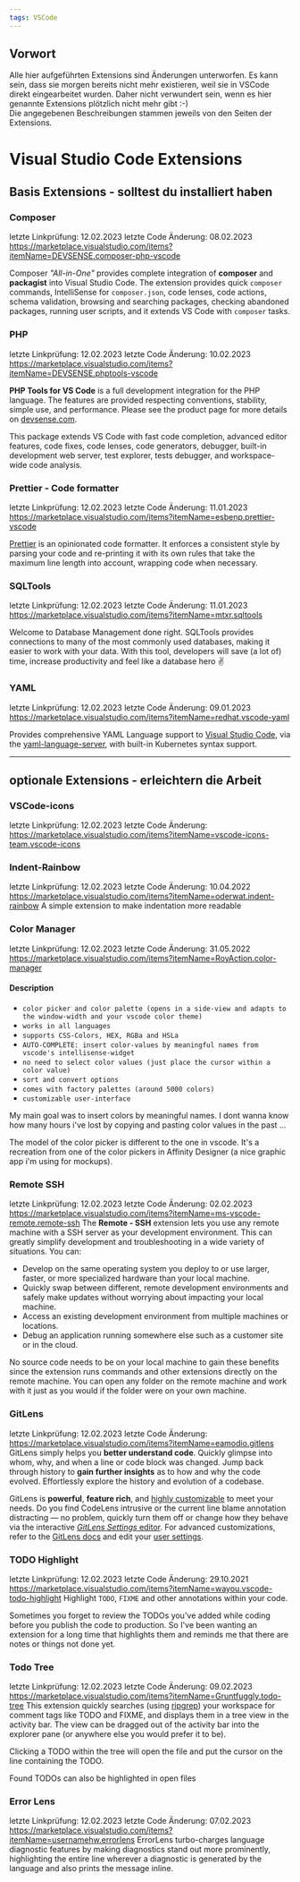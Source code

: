 ```yaml
---
tags: VSCode
---
```

## Vorwort
Alle hier aufgeführten Extensions sind Änderungen unterworfen. Es kann sein, dass sie morgen bereits nicht mehr existieren, weil sie in VSCode direkt eingearbeitet wurden. Daher nicht verwundert sein, wenn es hier genannte Extensions plötzlich nicht mehr gibt :-)  
Die angegebenen Beschreibungen stammen jeweils von den Seiten der Extensions.

# Visual Studio Code Extensions

## Basis Extensions - solltest du installiert haben

### Composer
letzte Linkprüfung: 12.02.2023
letzte Code Änderung: 08.02.2023
https://marketplace.visualstudio.com/items?itemName=DEVSENSE.composer-php-vscode

Composer _"All-in-One"_ provides complete integration of **composer** and **packagist** into Visual Studio Code. The extension provides quick `composer` commands, IntelliSense for `composer.json`, code lenses, code actions, schema validation, browsing and searching packages, checking abandoned packages, running user scripts, and it extends VS Code with `composer` tasks.


### PHP
letzte Linkprüfung: 12.02.2023
letzte Code Änderung: 10.02.2023
https://marketplace.visualstudio.com/items?itemName=DEVSENSE.phptools-vscode

**PHP Tools for VS Code** is a full development integration for the PHP language. The features are provided respecting conventions, stability, simple use, and performance. Please see the product page for more details on [devsense.com](https://www.devsense.com/features#vscode).

This package extends VS Code with fast code completion, advanced editor features, code fixes, code lenses, code generators, debugger, built-in development web server, test explorer, tests debugger, and workspace-wide code analysis.


### Prettier - Code formatter
letzte Linkprüfung: 12.02.2023
letzte Code Änderung: 11.01.2023
https://marketplace.visualstudio.com/items?itemName=esbenp.prettier-vscode

[Prettier](https://prettier.io/) is an opinionated code formatter. It enforces a consistent style by parsing your code and re-printing it with its own rules that take the maximum line length into account, wrapping code when necessary.


### SQLTools
letzte Linkprüfung: 12.02.2023
letzte Code Änderung: 11.01.2023
https://marketplace.visualstudio.com/items?itemName=mtxr.sqltools

Welcome to Database Management done right. SQLTools provides connections to many of the most commonly used databases, making it easier to work with your data. With this tool, developers will save (a lot of) time, increase productivity and feel like a database hero ✌️


### YAML
letzte Linkprüfung: 12.02.2023
letzte Code Änderung: 09.01.2023
https://marketplace.visualstudio.com/items?itemName=redhat.vscode-yaml

Provides comprehensive YAML Language support to [Visual Studio Code](https://code.visualstudio.com/), via the [yaml-language-server](https://github.com/redhat-developer/yaml-language-server), with built-in Kubernetes syntax support.


--- 


## optionale Extensions - erleichtern die Arbeit

### VSCode-icons
letzte Linkprüfung: 12.02.2023
letzte Code Änderung: 
https://marketplace.visualstudio.com/items?itemName=vscode-icons-team.vscode-icons


### Indent-Rainbow
letzte Linkprüfung: 12.02.2023
letzte Code Änderung: 10.04.2022
https://marketplace.visualstudio.com/items?itemName=oderwat.indent-rainbow
A simple extension to make indentation more readable


### Color Manager
letzte Linkprüfung: 12.02.2023
letzte Code Änderung: 31.05.2022
https://marketplace.visualstudio.com/items?itemName=RoyAction.color-manager
#### Description

-   `color picker and color palette (opens in a side-view and adapts to the window-width and your vscode color theme)`
-   `works in all languages`
-   `supports CSS-Colors, HEX, RGBa and HSLa`
-   `AUTO-COMPLETE: insert color-values by meaningful names from vscode's intellisense-widget`
-   `no need to select color values (just place the cursor within a color value)`
-   `sort and convert options`
-   `comes with factory palettes (around 5000 colors)`
-   `customizable user-interface`

My main goal was to insert colors by meaningful names. I dont wanna know how many hours i've lost by copying and pasting color values in the past ...

The model of the color picker is different to the one in vscode. It's a recreation from one of the color pickers in Affinity Designer (a nice graphic app i'm using for mockups).


### Remote SSH
letzte Linkprüfung: 12.02.2023
letzte Code Änderung: 02.02.2023
https://marketplace.visualstudio.com/items?itemName=ms-vscode-remote.remote-ssh
The **Remote - SSH** extension lets you use any remote machine with a SSH server as your development environment. This can greatly simplify development and troubleshooting in a wide variety of situations. You can:

-   Develop on the same operating system you deploy to or use larger, faster, or more specialized hardware than your local machine.
-   Quickly swap between different, remote development environments and safely make updates without worrying about impacting your local machine.
-   Access an existing development environment from multiple machines or locations.
-   Debug an application running somewhere else such as a customer site or in the cloud.

No source code needs to be on your local machine to gain these benefits since the extension runs commands and other extensions directly on the remote machine. You can open any folder on the remote machine and work with it just as you would if the folder were on your own machine.


### GitLens
letzte Linkprüfung: 12.02.2023
letzte Code Änderung: 
https://marketplace.visualstudio.com/items?itemName=eamodio.gitlens
GitLens simply helps you **better understand code**. Quickly glimpse into whom, why, and when a line or code block was changed. Jump back through history to **gain further insights** as to how and why the code evolved. Effortlessly explore the history and evolution of a codebase.

GitLens is **powerful**, **feature rich**, and [highly customizable](https://marketplace.visualstudio.com/items?itemName=eamodio.gitlens#gitlens-settings- "Jump to the GitLens settings docs") to meet your needs. Do you find CodeLens intrusive or the current line blame annotation distracting — no problem, quickly turn them off or change how they behave via the interactive [_GitLens Settings_ editor](https://marketplace.visualstudio.com/items?itemName=eamodio.gitlens#configuration "Jump to Configuration"). For advanced customizations, refer to the [GitLens docs](https://marketplace.visualstudio.com/items?itemName=eamodio.gitlens#gitlens-settings- "Jump to GitLens settings") and edit your [user settings](https://code.visualstudio.com/docs/getstarted/settings "Open User settings").


### TODO Highlight
letzte Linkprüfung: 12.02.2023
letzte Code Änderung: 29.10.2021
https://marketplace.visualstudio.com/items?itemName=wayou.vscode-todo-highlight
Highlight `TODO`, `FIXME` and other annotations within your code.

Sometimes you forget to review the TODOs you've added while coding before you publish the code to production. So I've been wanting an extension for a long time that highlights them and reminds me that there are notes or things not done yet.


### Todo Tree
letzte Linkprüfung: 12.02.2023
letzte Code Änderung: 09.02.2023
https://marketplace.visualstudio.com/items?itemName=Gruntfuggly.todo-tree
This extension quickly searches (using [ripgrep](https://github.com/BurntSushi/ripgrep)) your workspace for comment tags like TODO and FIXME, and displays them in a tree view in the activity bar. The view can be dragged out of the activity bar into the explorer pane (or anywhere else you would prefer it to be).

Clicking a TODO within the tree will open the file and put the cursor on the line containing the TODO.

Found TODOs can also be highlighted in open files


### Error Lens
letzte Linkprüfung: 12.02.2023
letzte Code Änderung: 07.02.2023
https://marketplace.visualstudio.com/items?itemName=usernamehw.errorlens
ErrorLens turbo-charges language diagnostic features by making diagnostics stand out more prominently, highlighting the entire line wherever a diagnostic is generated by the language and also prints the message inline.







